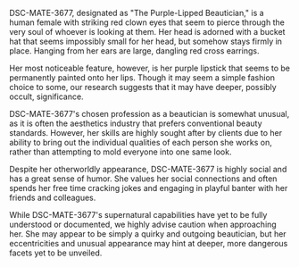 DSC-MATE-3677, designated as "The Purple-Lipped Beautician," is a human female with striking red clown eyes that seem to pierce through the very soul of whoever is looking at them. Her head is adorned with a bucket hat that seems impossibly small for her head, but somehow stays firmly in place. Hanging from her ears are large, dangling red cross earrings.

Her most noticeable feature, however, is her purple lipstick that seems to be permanently painted onto her lips. Though it may seem a simple fashion choice to some, our research suggests that it may have deeper, possibly occult, significance.

DSC-MATE-3677's chosen profession as a beautician is somewhat unusual, as it is often the aesthetics industry that prefers conventional beauty standards. However, her skills are highly sought after by clients due to her ability to bring out the individual qualities of each person she works on, rather than attempting to mold everyone into one same look.

Despite her otherworldly appearance, DSC-MATE-3677 is highly social and has a great sense of humor. She values her social connections and often spends her free time cracking jokes and engaging in playful banter with her friends and colleagues.

While DSC-MATE-3677's supernatural capabilities have yet to be fully understood or documented, we highly advise caution when approaching her. She may appear to be simply a quirky and outgoing beautician, but her eccentricities and unusual appearance may hint at deeper, more dangerous facets yet to be unveiled.